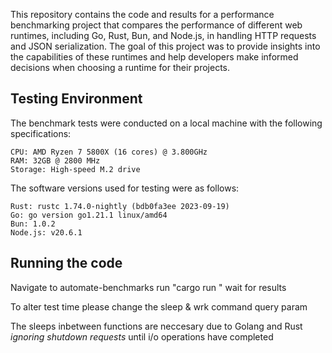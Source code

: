 This repository contains the code and results for a performance benchmarking project that compares the performance of different web runtimes, including Go, Rust, Bun, and Node.js, in handling HTTP requests and JSON serialization. The goal of this project was to provide insights into the capabilities of these runtimes and help developers make informed decisions when choosing a runtime for their projects.


## Testing Environment
The benchmark tests were conducted on a local machine with the following specifications:
```
CPU: AMD Ryzen 7 5800X (16 cores) @ 3.800GHz
RAM: 32GB @ 2800 MHz
Storage: High-speed M.2 drive
```

The software versions used for testing were as follows:
```
Rust: rustc 1.74.0-nightly (bdb0fa3ee 2023-09-19)
Go: go version go1.21.1 linux/amd64
Bun: 1.0.2
Node.js: v20.6.1
```

## Running the code

Navigate to automate-benchmarks
run "cargo run " 
wait for results 


To alter test time please change the sleep & wrk command query param

The sleeps inbetween functions are neccesary due to Golang and Rust *ignoring shutdown requests* until i/o operations have completed
